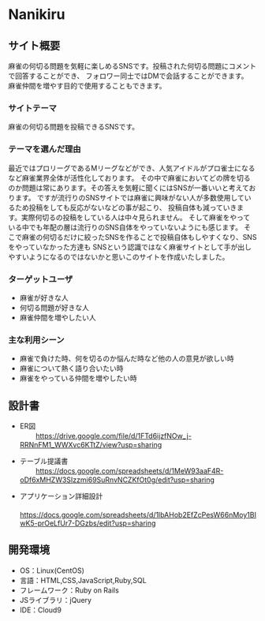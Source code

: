 # Nanikiru

## サイト概要
麻雀の何切る問題を気軽に楽しめるSNSです。投稿された何切る問題にコメントで回答することができ、
フォロワー同士ではDMで会話することができます。
麻雀仲間を増やす目的で使用することもできます。
### サイトテーマ
麻雀の何切る問題を投稿できるSNSです。

### テーマを選んだ理由
最近ではプロリーグであるMリーグなどができ、人気アイドルがプロ雀士になるなど麻雀業界全体が活性化しております。
その中で麻雀においてどの牌を切るのか問題は常にあります。その答えを気軽に聞くにはSNSが一番いいと考えております。
ですが流行りのSNSサイトでは麻雀に興味がない人が多数使用しているため投稿をしても反応がないなどの事が起こり、
投稿自体も減っていきます。実際何切るの投稿をしている人は中々見られません。
そして麻雀をやっている中でも年配の層は流行りのSNS自体をやっていないようにも感じます。
そこで麻雀の何切るだけに絞ったSNSを作ることで投稿自体もしやすくなり、SNSをやっていなかった方達も
SNSという認識ではなく麻雀サイトとして手が出しやすいようになるのではないかと思いこのサイトを作成いたしました。

### ターゲットユーザ
- 麻雀が好きな人
- 何切る問題が好きな人
- 麻雀仲間を増やしたい人

### 主な利用シーン
- 麻雀で負けた時、何を切るのか悩んだ時など他の人の意見が欲しい時
- 麻雀について熱く語り合いたい時
- 麻雀をやっている仲間を増やしたい時

## 設計書
- ER図<br>
　　 https://drive.google.com/file/d/1FTd6ijzfNOw_j-RRNnFM1_WWXvc6KTtZ/view?usp=sharing

- テーブル提議書<br>
　　 https://docs.google.com/spreadsheets/d/1MeW93aaF4R-oDf6xMHZW3SIzzmi69SuRnvNCZKfOt0g/edit?usp=sharing

- アプリケーション詳細設計<br>
　　 https://docs.google.com/spreadsheets/d/1lbAHob2EfZcPesW66nMoy1BIwK5-prOeLfUr7-DGzbs/edit?usp=sharing

## 開発環境
- OS：Linux(CentOS)
- 言語：HTML,CSS,JavaScript,Ruby,SQL
- フレームワーク：Ruby on Rails
- JSライブラリ：jQuery
- IDE：Cloud9
